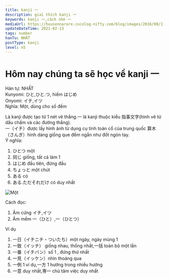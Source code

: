 ```yaml
---
title: kanji 一
description: giaỉ thích kanji 一
keywords: kanji 一,cách nhớ 一
mediaUrl: https://huusennarare.cocolog-nifty.com/blog/images/2016/08/11/photo_12.jpg
updateDateTime: 2021-02-13
tags: number
hanTu: NHẤT
postType: kanji
level: n5
---
```


# Hôm nay chúng ta sẽ học về kanji 一
Hán tự: NHẤT  
Kunyomi: ひと,ひと.つ, hiếm はじめ  
Onyomi: イチ,イツ  
Nghĩa: Một, dùng cho số đếm

Là kanji được tạo từ 1 nét vẽ thẳng.一 là kanji thuộc kiểu 指事文字(hình vẽ từ dấu chấm và các đường thẳng).  
一（イチ）được lấy hình ảnh từ dụng cụ tính toán cổ của trung quốc 算木（さんぎ）hình dáng giống que đếm ngắn như đốt ngón tay.  
Ý nghĩa:
1. ひとつ một
2. 同じ giống, tất cả làm 1
3. はじめ đầu tiên, đứng đầu
4. ちょっと một chút
5. ある có
6. ある.ただそれだけ có duy nhất

![Một](https://huusennarare.cocolog-nifty.com/blog/images/2016/08/11/photo_12.jpg "Một")

Cách đọc:
1. Âm cứng イチ,イツ
2. Âm mềm 一（ひと）,一（ひとつ）

Ví dụ
1. 一日（イチニチ・ついたち）một ngày, ngày mùng 1
2. 一致（イッチ） giống nhau, thống nhất,一括 toàn bộ một lần
3. 一番（イチバン）số 1 , đứng thứ nhất
4. 一見（イッケン）nhìn thoáng qua
5. 一例 1 ví dụ,一方 1 hướng trong nhiều hướng
6. 一意 duy nhất,専一 chú tâm việc duy nhất
